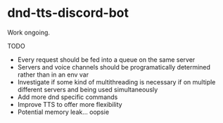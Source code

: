 # dnd-tts-discord-bot
Work ongoing.

TODO
- Every request should be fed into a queue on the same server
- Servers and voice channels should be programatically determined rather than in an env var
- Investigate if some kind of multithreading is necessary if on multiple different servers and being used simultaneously
- Add more dnd specific commands
- Improve TTS to offer more flexibility
- Potential memory leak... oopsie
